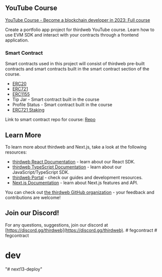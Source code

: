 ## YouTube Course

[YouTube Course - Become a blockchain developer in 2023: Full course](https://youtu.be/rc-Q1sQwMsU)

Create a portfolio app project for thirdweb YouTube course. Learn how to use EVM SDK and interact with your contracts through a frontend application.

### Smart Contract

Smart contracts used in this project will consist of thirdweb pre-built contracts and smart contracts built in the smart contract section of the course.

- [ERC20](https://thirdweb.com/thirdweb.eth/TokenERC20)
- [ERC721](https://thirdweb.com/thirdweb.eth/DropERC721)
- [ERC1155](https://thirdweb.com/thirdweb.eth/DropERC1155)
- Tip Jar - Smart contract built in the course
- Profile Status - Smart contract built in the course
- [ERC721 Staking](https://thirdweb.com/thirdweb.eth/NFTStake)

Link to smart contract repo for course: [Repo](https://github.com/thirdweb-example/youtube-course-contracts)

## Learn More

To learn more about thirdweb and Next.js, take a look at the following resources:

- [thirdweb React Documentation](https://docs.thirdweb.com/react) - learn about our React SDK.
- [thirdweb TypeScript Documentation](https://docs.thirdweb.com/typescript) - learn about our JavaScript/TypeScript SDK.
- [thirdweb Portal](https://docs.thirdweb.com) - check our guides and development resources.
- [Next.js Documentation](https://nextjs.org/docs) - learn about Next.js features and API.

You can check out [the thirdweb GitHub organization](https://github.com/thirdweb-dev) - your feedback and contributions are welcome!

## Join our Discord!

For any questions, suggestions, join our discord at [https://discord.gg/thirdweb](https://discord.gg/thirdweb).
#   f e g c o n t r a c t  
 # fegcontract
# dev
"# next13-deploy" 
